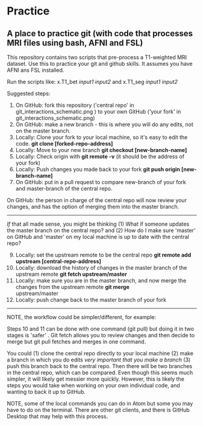 # Practice

A place to practice git (with code that processes MRI files using bash, AFNI and FSL)
--------------

This repository contains two scripts that pre-process a T1-weighted MRI dataset. 
Use this to practice your git and github skills. 
It assumes you have AFNI ans FSL installed.

Run the scripts like:
x.T1_bet *input1* *input2* and 
x.T1_seg *input1* *input2*

Suggested steps:
1. On GitHub: fork this repository ('central repo' in git_interactions_schematic.png ) to your own GitHub ('your fork' in
   git_interactions_schematic.png)
2. On GitHub: make a new branch  - this is where you will do any edits, not on the master branch. 
3. Locally: Clone your fork to your local machine, so it's easy to edit the code.   **git clone [forked-repo-address]**
4. Locally: Move to your new branch **git checkout [new-branch-name]**
5. Locally: Check origin with **git remote -v** (it should be the address of your fork)
6. Locally: Push changes you made back to your fork  **git push origin [new-branch-name]** 
7. On GitHub: put in a pull request to compare new-branch of your fork and master-branch of the central repo. 

On GitHub: the person in charge of the central repo will now review your changes, and has the option of merging them into the master branch.

-------------

*If* that all made sense, you might be thinking (1) What if someone updates the master branch on the central repo? and (2) How do I make sure 'master' on GitHub and 'master' on my local machine is up to date with the central repo?

9.  Locally: set the upstream remote to be the central repo  **git remote add upstream [central-repo-address]**
10. Locally: download the history of changes in the master branch of the upstream remote   **git fetch upstream/master**
11. Locally: make sure you are in the master branch, and now merge the changes from the upstream remote  **git merge**  
    upstream/master
12. Locally: push change back to the master branch of your fork

--------------

NOTE, the workflow could be simpler/different, for example:

Steps 10 and 11 can be done with one command (git pull) but doing it in two stages is 'safer' . Git fetch allows you to review changes and then decide to merge but git pull fetches and merges in one command.

You could (1) clone the central repo directly to your local machine (2) make a branch in which you do edits *very important that you make a branch* (3) push this branch back to the central repo. Then there will be two branches in the central repo, which can be compared. Even though this seems much simpler, it will likely get messier more quickly. However, this is likely the steps you would take when working on your own individual code, and wanting to back it up to GitHub. 

NOTE, some of the local commands you can do in Atom but some you may have to do on the terminal. There are other git clients, and there is GitHub Desktop that may help with this process. 






